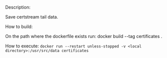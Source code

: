 Description:

Save certstream tail data.

How to build:

On the path where the dockerfile exists run:
    docker build --tag certificates .

How to execute:
    `docker run --restart unless-stopped -v <local directory>:/usr/src/data certificates`
